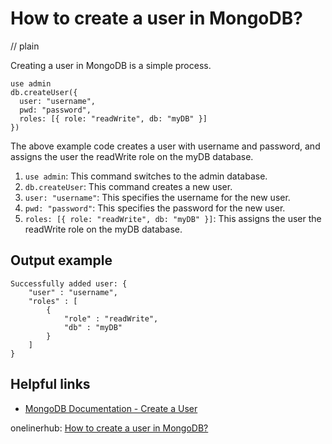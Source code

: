 # How to create a user in MongoDB?
// plain

Creating a user in MongoDB is a simple process.

```
use admin
db.createUser({
  user: "username",
  pwd: "password",
  roles: [{ role: "readWrite", db: "myDB" }]
})
```

The above example code creates a user with username and password, and assigns the user the readWrite role on the myDB database.

1. `use admin`: This command switches to the admin database.
2. `db.createUser`: This command creates a new user.
3. `user: "username"`: This specifies the username for the new user.
4. `pwd: "password"`: This specifies the password for the new user.
5. `roles: [{ role: "readWrite", db: "myDB" }]`: This assigns the user the readWrite role on the myDB database.

## Output example

```
Successfully added user: {
	"user" : "username",
	"roles" : [
		{
			"role" : "readWrite",
			"db" : "myDB"
		}
	]
}
```

## Helpful links
- [MongoDB Documentation - Create a User](https://docs.mongodb.com/manual/reference/method/db.createUser/)

onelinerhub: [How to create a user in MongoDB?](https://onelinerhub.com/mongodb/how-to-create-a-user-in-mongodb)